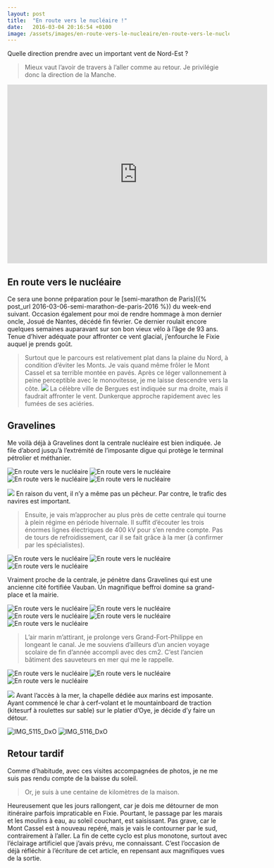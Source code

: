 ```yaml
---
layout: post
title:  "En route vers le nucléaire !"
date:   2016-03-04 20:16:54 +0100
image: /assets/images/en-route-vers-le-nucleaire/en-route-vers-le-nucleaire_3574.jpg
---
```

Quelle direction prendre avec un important vent de Nord-Est ?
> Mieux vaut l’avoir de travers à l’aller comme au retour.
Je privilégie donc la direction de la Manche.

<center><iframe src="https://www.strava.com/activities/504877775/embed/734ae923519f19fe71ec6aa9fc975fabe6382e4b" width="590" height="405" frameborder="0" scrolling="no"></iframe></center>

## En route vers le nucléaire
Ce sera une bonne préparation pour le [semi-marathon de Paris]({% post_url 2016-03-06-semi-marathon-de-paris-2016 %}) du week-end suivant.
Occasion également pour moi de rendre hommage à mon dernier oncle, Josué de Nantes, décédé fin février.
Ce dernier roulait encore quelques semaines auparavant sur son bon vieux vélo à l’âge de 93 ans.
Tenue d’hiver adéquate pour affronter ce vent glacial, j’enfourche le Fixie auquel je prends goût.
> Surtout que le parcours est relativement plat dans la plaine du Nord, à condition d’éviter les Monts.
Je vais quand même frôler le Mont Cassel et sa terrible montée en pavés.
Après ce léger vallonnement à peine perceptible avec le monovitesse, je me laisse descendre vers la côte.
![](/assets/images/en-route-vers-le-nucleaire/en-route-vers-le-nucleaire_1627.jpg)
La célèbre ville de Bergues est indiquée sur ma droite, mais il faudrait affronter le vent.
Dunkerque approche rapidement avec les fumées de ses aciéries.

## Gravelines
Me voilà déjà à Gravelines dont la centrale nucléaire est bien indiquée.
Je file d’abord jusqu’à l’extrémité de l’imposante digue qui protège le terminal pétrolier et méthanier.
<div class="gallery-box">
  <div class="gallery">
<img src="/assets/images/en-route-vers-le-nucleaire/en-route-vers-le-nucleaire_1628.jpg" title="La centrale et les réservoirs" alt="En route vers le nucléaire" >
<img src="/assets/images/en-route-vers-le-nucleaire/en-route-vers-le-nucleaire_1629.jpg" title="" alt="En route vers le nucléaire" >
<img src="/assets/images/en-route-vers-le-nucleaire/en-route-vers-le-nucleaire_1631.jpg" title="Bientôt l'Angleterre ..." alt="En route vers le nucléaire" >
<img src="/assets/images/en-route-vers-le-nucleaire/en-route-vers-le-nucleaire_1632.jpg" title="Bâbord ou tribord ?" alt="En route vers le nucléaire" >
</div>
</div>

![](/assets/images/en-route-vers-le-nucleaire/en-route-vers-le-nucleaire_3574.jpg)
En raison du vent, il n’y a même pas un pêcheur.
Par contre, le trafic des navires est important.
> Ensuite, je vais m’approcher au plus près de cette centrale qui tourne à plein régime en période hivernale.
Il suffit d’écouter les trois énormes lignes électriques de 400 kV pour s’en rendre compte.
Pas de tours de refroidissement, car il se fait grâce à la mer (à confirmer par les spécialistes).

<div class="gallery-box">
  <div class="gallery">
<img src="/assets/images/en-route-vers-le-nucleaire/en-route-vers-le-nucleaire_1633.jpg" title="Quelques volts ..." alt="En route vers le nucléaire" >
<img src="/assets/images/en-route-vers-le-nucleaire/en-route-vers-le-nucleaire_1634.jpg" title="Le vélo va rugir de la cage !" alt="En route vers le nucléaire" >
<img src="/assets/images/en-route-vers-le-nucleaire/en-route-vers-le-nucleaire_1635.jpg" title="" alt="En route vers le nucléaire" >
</div>
</div>

Vraiment proche de la centrale, je pénètre dans Gravelines qui est une ancienne cité fortifiée Vauban.
Un magnifique beffroi domine sa grand-place et la mairie.

<div class="gallery-box">
  <div class="gallery">
<img src="/assets/images/en-route-vers-le-nucleaire/en-route-vers-le-nucleaire_1636.jpg" title="Moulin de Gravelines" alt="En route vers le nucléaire" >
<img src="/assets/images/en-route-vers-le-nucleaire/en-route-vers-le-nucleaire_1637.jpg" title="Les remparts Vauban protègent ..." alt="En route vers le nucléaire" >
<img src="/assets/images/en-route-vers-le-nucleaire/en-route-vers-le-nucleaire_1638.jpg" title="Le canal menant à la Manche" alt="En route vers le nucléaire" >
<img src="/assets/images/en-route-vers-le-nucleaire/en-route-vers-le-nucleaire_1639.jpg" title="Le beffroi" alt="En route vers le nucléaire" >
<img src="/assets/images/en-route-vers-le-nucleaire/en-route-vers-le-nucleaire_1640.jpg" title="La Mairie" alt="En route vers le nucléaire" >
</div>
</div>

> L’air marin m’attirant, je prolonge vers Grand-Fort-Philippe en longeant le canal.
Je me souviens d’ailleurs d’un ancien voyage scolaire de fin d’année accompli avec des cm2.
C’est l’ancien bâtiment des sauveteurs en mer qui me le rappelle.

<div class="gallery-box">
  <div class="gallery">
<img src="/assets/images/en-route-vers-le-nucleaire/en-route-vers-le-nucleaire_1641.jpg" title="Les sauveteurs en mer" alt="En route vers le nucléaire" >
<img src="/assets/images/en-route-vers-le-nucleaire/en-route-vers-le-nucleaire_1642.jpg" title="Petit-Fort-Philippe " alt="En route vers le nucléaire" >
<img src="/assets/images/en-route-vers-le-nucleaire/en-route-vers-le-nucleaire_1643.jpg" title="Les marins sont protégés ..." alt="En route vers le nucléaire" >
</div>
</div>

![](/assets/images/en-route-vers-le-nucleaire/en-route-vers-le-nucleaire_3575.jpg)
Avant l’accès à la mer, la chapelle dédiée aux marins est imposante.
Ayant commencé le char à cerf-volant et le mountainboard de traction (kitesurf à roulettes sur sable) sur le platier d’Oye, je décide d’y faire un détour.

<div class="gallery-box">
  <div class="gallery">
<img src="/assets/images/en-route-vers-le-nucleaire/en-route-vers-le-nucleaire_1647.jpg" title="Vers le platier d'Oye" alt="IMG_5115_DxO" >
<img src="/assets/images/en-route-vers-le-nucleaire/en-route-vers-le-nucleaire_1648.jpg" title="Mieux vaut ne pas rester ..." alt="IMG_5116_DxO" >
</div>
</div>

## Retour tardif
Comme d’habitude, avec ces visites accompagnées de photos, je ne me suis pas rendu compte de la baisse du soleil.

> Or, je suis à une centaine de kilomètres de la maison.

Heureusement que les jours rallongent, car je dois me détourner de mon itinéraire parfois impraticable en Fixie.
Pourtant, le passage par les marais et les moulins à eau, au soleil couchant, est saisissant.
Pas grave, car le Mont Cassel est à nouveau repéré, mais je vais le contourner par le sud, contrairement à l’aller.
La fin de cette cyclo est plus monotone, surtout avec l’éclairage artificiel que j’avais prévu, me connaissant.
C’est l’occasion de déjà réfléchir à l’écriture de cet article, en repensant aux magnifiques vues de la sortie.